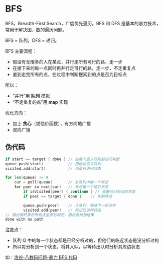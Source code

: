 # BFS

BFS，Breadth-First Search，广度优先遍历。BFS 和 DFS 是基本的暴力技术，常用于解决图、数的遍历问题。

BFS = 队列，DFS = 递归。

BFS 主要流程：
- 假设有无限多的人在某点，并行走所有可行的路，走一步
- 在接下来的每一点同时再并行走可行的路，走一步，不走重复点
- 直到走完所有的点，在过程中判断搜索到的点是否为目标点

所以：

- “并行”用 **队列** 模拟
- “不走重复的点”用 **map** 实现

优化方向：

- 加上 **贪心**（或估价函数），有方向地广搜
- 双向广搜

## 伪代码

```go
if start == target { done } // 在每个点入队列前进行判断
queue.push(start)           // 初始状态入队列
visited.add(start)          // 记录已访问状态

for len(queue) != 0
    cur = poll(queue)       // 从队列中取一个状态
    for peer in next(cur)   // 考虑每一个临近状态
        if isVisited(peer) { continue } // 去重已分析过的状态
        if peer == target { done }    // 判断终点

        queue.push(peer)    // 入队列，等待下一轮分析
        visited.add(peer)   // 标记已访问状态
// 跳出循环表示所有点全部访问完，而没有找到结果
done with no path
```

注意点：
- 队列 Q 中的每一个状态都是已经分析过的，但他们的临近状态是没分析过的
- 所以每分析到一个状态，将其入队，以等待出队时分析其周边状态

如：[洛谷-八数码问题-暴力 BFS 代码](https://www.luogu.com.cn/record/78627058)
